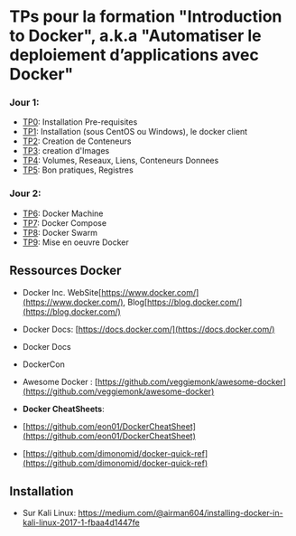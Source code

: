 # TPs pour la formation "Introduction to Docker", a.k.a "Automatiser le deploiement d’applications avec Docker"

### Jour 1:
- [TP0](TP0_Installation_Extras.md): Installation Pre-requisites
- [TP1](TP1_Installation_Docker.md): Installation (sous CentOS ou Windows), le docker client
- [TP2](TP2_ContainerCreation.md): Creation de Conteneurs
- [TP3](TP3_ImageCreation.md): creation d'Images
- [TP4](TP4_Volumes_Networks.md): Volumes, Reseaux, Liens, Conteneurs Donnees
- [TP5](TP5_BonPratiques_Registres.md): Bon pratiques, Registres
### Jour 2:
- [TP6](TP6_DockerMachine.md): Docker Machine
- [TP7](TP7_DockerCompose.md): Docker Compose
- [TP8](TP8_DockerSwarm.md): Docker Swarm
- [TP9](TP9_MiseEnOeuvreDocker.md): Mise en oeuvre Docker


## Ressources Docker

- Docker Inc. WebSite[https://www.docker.com/](https://www.docker.com/), Blog[https://blog.docker.com/](https://blog.docker.com/)
- Docker Docs: [https://docs.docker.com/](https://docs.docker.com/)
- Docker Docs
- DockerCon

- Awesome Docker : [https://github.com/veggiemonk/awesome-docker](https://github.com/veggiemonk/awesome-docker)
- **Docker CheatSheets**:
- [https://github.com/eon01/DockerCheatSheet](https://github.com/eon01/DockerCheatSheet)
- [https://github.com/dimonomid/docker-quick-ref](https://github.com/dimonomid/docker-quick-ref)


## Installation
- Sur Kali Linux: https://medium.com/@airman604/installing-docker-in-kali-linux-2017-1-fbaa4d1447fe

